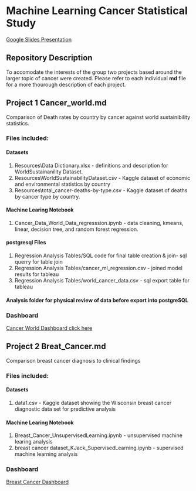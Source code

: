 # Machine Learning Cancer Statistical Study

[Google Slides Presentation](https://docs.google.com/presentation/d/1Zg6Q7NL1bb7me3kOVjszuV7-On3yN0S_eebC5ACGjX8/edit?usp=sharing)

## Repository Description

To accomodate the interests of the group two projects based around the larger topic of cancer were created.  Please refer to each individual **md** file for a more thourough description of each project.

## Project 1 Cancer_world.md

Comparison of Death rates by country by cancer against world sustainibility statistics.  

###  Files included:

#### Datasets
   1.   Resources\Data Dictionary.xlsx - definitions and description for WorldSustainanility Dataset.
   2.   Resources\WorldSustainabilityDataset.csv - Kaggle dataset of economic and environmental statistics by country
   3.   Resources\total_cancer-deaths-by-type.csv - Kaggle dataset of deaths by cancer type by country.

#### Machine Learing Notebook
   1.   Cancer_Data_World_Data_regresssion.ipynb - data cleaning, kmeans, linear, decision tree, and random forest regression.
     
#### postgresql Files
   1.   Regression Analysis Tables/SQL code for final table creation & join- sql querry for table join
   2.   Regression Analysis Tables/cancer_ml_regression.csv - joined model results for tableau
   3.   Regression Analysis Tables/world_cancer_data.csv - sql export table for tableau
     
#### Analysis folder for physical review of data before export into postgreSQL

### Dashboard
   [Cancer World Dashboard click here](https://public.tableau.com/app/profile/josh.shutey/viz/Cancer_eco_data/CancerDeathRatePredictionsBasedonSustainabilityData)

## Project 2 Breat_Cancer.md

Comparison breast cancer diagnosis to clinical findings

###  Files included:

#### Datasets
   1.   data1.csv - Kaggle dataset showing the Wisconsin breast cancer diagnostic data set for predictive analysis

#### Machine Learing Notebook
   1.   Breast_Cancer_UnsupervisedLearning.ipynb - unsupervised machine learing analysis 
   2.   breast cancer dataset_KJack_SupervisedLearning.ipynb - supervised machine learning analysis
     
### Dashboard
[Breast Cancer Dashboard](https://public.tableau.com/shared/Q6KH4MB6R?:display_count=n&:origin=viz_share_link)
     
     
    
